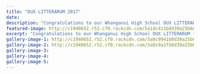 ```yaml
---
title: "DUX LITTERARUM 2017"
date: 
description: "Congratulations to our Whanganui High School DUX LITTERARUM for 2017: ALISTER HUGHES..."
featured-image: http://c1940652.r52.cf0.rackcdn.com/5a1dc411b8d39a25b6000a98/DUX-Alister-Hughes-with-green-background.jpg
excerpt: "Congratulations to our Whanganui High School DUX LITTERARUM for 2017: ALISTER HUGHES."
gallery-image-1: http://c1940652.r52.cf0.rackcdn.com/5a0c9941b8d39a25b60001c7/DUX-2017-Alister-Hughes.jpg
gallery-image-2: http://c1940652.r52.cf0.rackcdn.com/5a0c9a1fb8d39a25b60001c9/DUX-runner-up-Vincent-Collins.jpg
gallery-image-3: 
gallery-image-4: 
gallery-image-5: 
---
```

